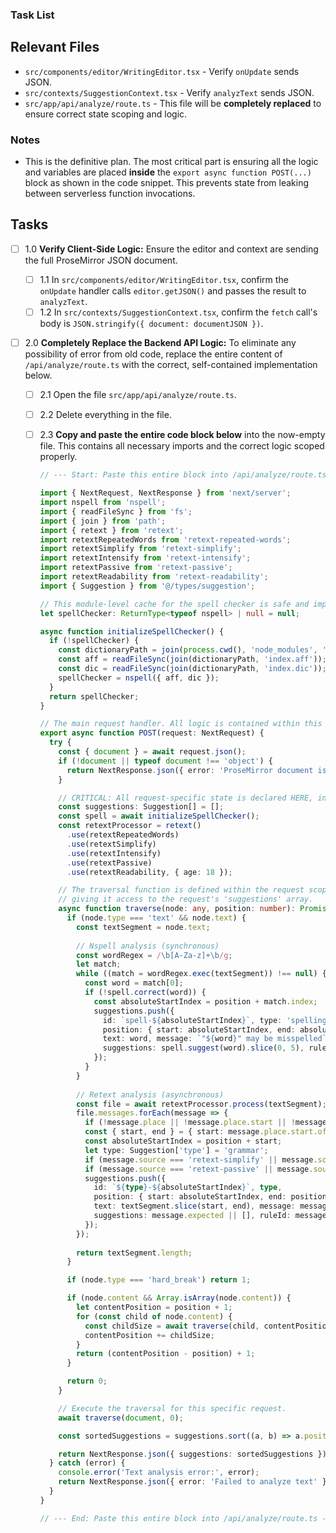 ### Task List

## Relevant Files

-   `src/components/editor/WritingEditor.tsx` - Verify `onUpdate` sends JSON.
-   `src/contexts/SuggestionContext.tsx` - Verify `analyzText` sends JSON.
-   `src/app/api/analyze/route.ts` - This file will be **completely replaced** to ensure correct state scoping and logic.

### Notes

-   This is the definitive plan. The most critical part is ensuring all the logic and variables are placed **inside** the `export async function POST(...)` block as shown in the code snippet. This prevents state from leaking between serverless function invocations.

## Tasks

-   [ ] 1.0 **Verify Client-Side Logic:** Ensure the editor and context are sending the full ProseMirror JSON document.
    -   [ ] 1.1 In `src/components/editor/WritingEditor.tsx`, confirm the `onUpdate` handler calls `editor.getJSON()` and passes the result to `analyzText`.
    -   [ ] 1.2 In `src/contexts/SuggestionContext.tsx`, confirm the `fetch` call's body is `JSON.stringify({ document: documentJSON })`.

-   [ ] 2.0 **Completely Replace the Backend API Logic:** To eliminate any possibility of error from old code, replace the entire content of `/api/analyze/route.ts` with the correct, self-contained implementation below.

    -   [ ] 2.1 Open the file `src/app/api/analyze/route.ts`.
    -   [ ] 2.2 Delete everything in the file.
    -   [ ] 2.3 **Copy and paste the entire code block below** into the now-empty file. This contains all necessary imports and the correct logic scoped properly.

        ```typescript
        // --- Start: Paste this entire block into /api/analyze/route.ts ---

        import { NextRequest, NextResponse } from 'next/server';
        import nspell from 'nspell';
        import { readFileSync } from 'fs';
        import { join } from 'path';
        import { retext } from 'retext';
        import retextRepeatedWords from 'retext-repeated-words';
        import retextSimplify from 'retext-simplify';
        import retextIntensify from 'retext-intensify';
        import retextPassive from 'retext-passive';
        import retextReadability from 'retext-readability';
        import { Suggestion } from '@/types/suggestion';

        // This module-level cache for the spell checker is safe and improves performance.
        let spellChecker: ReturnType<typeof nspell> | null = null;
        
        async function initializeSpellChecker() {
          if (!spellChecker) {
            const dictionaryPath = join(process.cwd(), 'node_modules', 'dictionary-en-us');
            const aff = readFileSync(join(dictionaryPath, 'index.aff'));
            const dic = readFileSync(join(dictionaryPath, 'index.dic'));
            spellChecker = nspell({ aff, dic });
          }
          return spellChecker;
        }
        
        // The main request handler. All logic is contained within this function.
        export async function POST(request: NextRequest) {
          try {
            const { document } = await request.json();
            if (!document || typeof document !== 'object') {
              return NextResponse.json({ error: 'ProseMirror document is required' }, { status: 400 });
            }
        
            // CRITICAL: All request-specific state is declared HERE, inside the handler.
            const suggestions: Suggestion[] = [];
            const spell = await initializeSpellChecker();
            const retextProcessor = retext()
              .use(retextRepeatedWords)
              .use(retextSimplify)
              .use(retextIntensify)
              .use(retextPassive)
              .use(retextReadability, { age: 18 });
        
            // The traversal function is defined within the request scope,
            // giving it access to the request's 'suggestions' array.
            async function traverse(node: any, position: number): Promise<number> {
              if (node.type === 'text' && node.text) {
                const textSegment = node.text;
            
                // Nspell analysis (synchronous)
                const wordRegex = /\b[A-Za-z]+\b/g;
                let match;
                while ((match = wordRegex.exec(textSegment)) !== null) {
                  const word = match[0];
                  if (!spell.correct(word)) {
                    const absoluteStartIndex = position + match.index;
                    suggestions.push({
                      id: `spell-${absoluteStartIndex}`, type: 'spelling',
                      position: { start: absoluteStartIndex, end: absoluteStartIndex + word.length },
                      text: word, message: `"${word}" may be misspelled`,
                      suggestions: spell.suggest(word).slice(0, 5), ruleId: 'spelling'
                    });
                  }
                }
            
                // Retext analysis (asynchronous)
                const file = await retextProcessor.process(textSegment);
                file.messages.forEach(message => {
                  if (!message.place || !message.place.start || !message.place.end) return;
                  const { start, end } = { start: message.place.start.offset, end: message.place.end.offset };
                  const absoluteStartIndex = position + start;
                  let type: Suggestion['type'] = 'grammar';
                  if (message.source === 'retext-simplify' || message.source === 'retext-intensify') type = 'style';
                  if (message.source === 'retext-passive' || message.source === 'retext-readability') type = 'readability';
                  suggestions.push({
                    id: `${type}-${absoluteStartIndex}`, type,
                    position: { start: absoluteStartIndex, end: position + end },
                    text: textSegment.slice(start, end), message: message.reason || '',
                    suggestions: message.expected || [], ruleId: message.ruleId || message.source
                  });
                });
            
                return textSegment.length;
              }
        
              if (node.type === 'hard_break') return 1;
        
              if (node.content && Array.isArray(node.content)) {
                let contentPosition = position + 1;
                for (const child of node.content) {
                  const childSize = await traverse(child, contentPosition);
                  contentPosition += childSize;
                }
                return (contentPosition - position) + 1;
              }
        
              return 0;
            }
        
            // Execute the traversal for this specific request.
            await traverse(document, 0);
        
            const sortedSuggestions = suggestions.sort((a, b) => a.position.start - b.position.start);
        
            return NextResponse.json({ suggestions: sortedSuggestions });
          } catch (error) {
            console.error('Text analysis error:', error);
            return NextResponse.json({ error: 'Failed to analyze text' }, { status: 500 });
          }
        }
        
        // --- End: Paste this entire block into /api/analyze/route.ts ---
        ```
